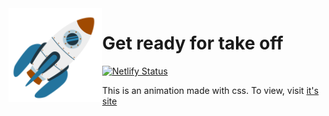 <img align="left" alt="Boost rocket" src="./img/favicon.png" width="150" height="150" />

# Get ready for take off

[![Netlify Status](https://api.netlify.com/api/v1/badges/24e6fb5a-793a-4771-8295-4a410e3be0ad/deploy-status)](https://app.netlify.com/sites/boost-take-off/deploys)

This is an animation made with css. To view, visit [it's site](https://boost-take-off.netlify.app)


